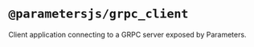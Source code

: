 
# `@parametersjs/grpc_client`

Client application connecting to a GRPC server exposed by Parameters.
